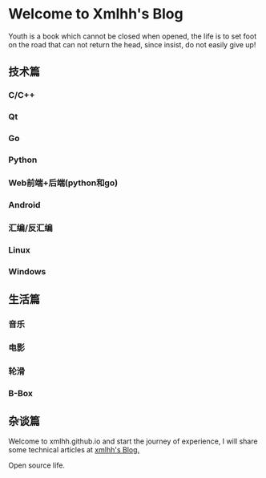 # Welcome to Xmlhh's Blog

Youth is a book which cannot be closed when opened, the life is to set foot on the road that can not return the head, since insist, do not easily give up!

## 技术篇

### C/C++

### Qt

### Go

### Python

### Web前端+后端(python和go)

### Android

### 汇编/反汇编

### Linux

### Windows


## 生活篇

### 音乐

### 电影

### 轮滑

### B-Box


## 杂谈篇



Welcome to xmlhh.github.io and start the journey of experience, I will share some technical articles at [xmlhh's Blog.](https://xmlhh.github.io/)   

Open source life.


